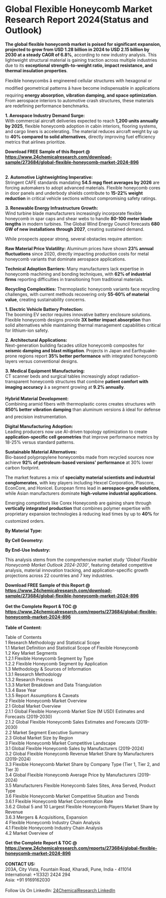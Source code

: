 <h1>Global Flexible Honeycomb Market Research Report 2024(Status and Outlook)</h1><p><strong>The global flexible honeycomb market is poised for significant expansion, projected to grow from USD 1.28 billion in 2024 to USD 2.15 billion by 2030 at a steady CAGR of 6.8%</strong>, according to new industry analysis. This lightweight structural material is gaining traction across multiple industries due to its <strong>exceptional strength-to-weight ratio, impact resistance, and thermal insulation properties</strong>.</p><p>Flexible honeycombs â engineered cellular structures with hexagonal or modified geometrical patterns â have become indispensable in applications requiring <strong>energy absorption, vibration damping, and space optimization</strong>. From aerospace interiors to automotive crash structures, these materials are redefining performance benchmarks.</p><p><strong>1. Aerospace Industry Demand Surge:</strong><br>
With commercial aircraft deliveries expected to reach <strong>1,200 units annually by 2025</strong>, flexible honeycomb adoption in cabin interiors, flooring systems, and cargo liners is accelerating. The material reduces aircraft weight by up to <strong>40% compared to solid alternatives</strong>, directly improving fuel efficiency metrics that airlines prioritize.</p><div><b>Download FREE Sample of this Report @ 
            <a href="https://www.24chemicalresearch.com/download-sample/273684/global-flexible-honeycomb-market-2024-896">
            https://www.24chemicalresearch.com/download-sample/273684/global-flexible-honeycomb-market-2024-896</a></b></div><br><p><strong>2. Automotive Lightweighting Imperative:</strong><br>
Stringent CAFE standards mandating <strong>54.5 mpg fleet averages by 2026</strong> are forcing automakers to adopt advanced materials. Flexible honeycomb cores in door panels and underbody shields contribute to <strong>15-22% weight reduction</strong> in critical vehicle sections without compromising safety ratings.</p><p><strong>3. Renewable Energy Infrastructure Growth:</strong><br>
Wind turbine blade manufacturers increasingly incorporate flexible honeycomb in spar caps and shear webs to handle <strong>80-100 meter blade lengths</strong> in modern turbines. The Global Wind Energy Council forecasts <strong>680 GW of new installations through 2027</strong>, creating sustained demand.</p><p>While prospects appear strong, several obstacles require attention:</p><p><strong>Raw Material Price Volatility:</strong> Aluminum prices have shown <strong>23% annual fluctuations</strong> since 2020, directly impacting production costs for metal honeycomb variants that dominate aerospace applications.</p><p><strong>Technical Adoption Barriers:</strong> Many manufacturers lack expertise in honeycomb machining and bonding techniques, with <strong>62% of industrial firms</strong> reporting difficulties in transitioning from traditional materials.</p><p><strong>Recycling Complexities:</strong> Thermoplastic honeycomb variants face recycling challenges, with current methods recovering only <strong>55-60% of material value</strong>, creating sustainability concerns.</p><p><strong>1. Electric Vehicle Battery Protection:</strong><br>
The booming EV sector requires innovative battery enclosure solutions. Flexible honeycomb designs provide <strong>3X better impact absorption</strong> than solid alternatives while maintaining thermal management capabilities critical for lithium-ion safety.</p><p><strong>2. Architectural Applications:</strong><br>
Next-generation building facades utilize honeycomb composites for <strong>seismic damping and blast mitigation</strong>. Projects in Japan and Earthquake-prone regions report <strong>35% better performance</strong> with integrated honeycomb layers versus conventional designs.</p><p><strong>3. Medical Equipment Manufacturing:</strong><br>
CT scanner beds and surgical tables increasingly adopt radiation-transparent honeycomb structures that combine <strong>patient comfort with imaging accuracy</strong> â a segment growing at <strong>9.2% annually</strong>.</p><p><strong>Hybrid Material Development:</strong><br>
    Combining aramid fibers with thermoplastic cores creates structures with <strong>850% better vibration damping</strong> than aluminum versions â ideal for defense and precision instrumentation.</p><p><strong>Digital Manufacturing Adoption:</strong><br>
    Leading producers now use AI-driven topology optimization to create <strong>application-specific cell geometries</strong> that improve performance metrics by 18-25% versus standard patterns.</p><p><strong>Sustainable Material Alternatives:</strong><br>
    Bio-based polypropylene honeycombs made from recycled sources now achieve <strong>92% of petroleum-based versions' performance</strong> at 30% lower carbon footprint.</p><p>The market features a mix of <strong>specialty material scientists and industrial conglomerates</strong>, with key players including Hexcel Corporation, Plascore, EconCore, and Honicel. European firms lead in <strong>aerospace-grade solutions</strong>, while Asian manufacturers dominate <strong>high-volume industrial applications</strong>.</p><p>Emerging competitors like Corex Honeycomb are gaining share through <strong>vertically integrated production</strong> that combines polymer expertise with proprietary expansion technologies â reducing lead times by up to <strong>40%</strong> for customized orders.</p><p><strong>By Material Type:</strong></p><p><strong>By Cell Geometry:</strong></p><p><strong>By End-Use Industry:</strong></p><p>This analysis stems from the comprehensive market study <em>'Global Flexible Honeycomb Market Outlook 2024-2030'</em>, featuring detailed competitive analysis, material innovation tracking, and application-specific growth projections across 22 countries and 7 key industries.</p><div><b>Download FREE Sample of this Report @ 
            <a href="https://www.24chemicalresearch.com/download-sample/273684/global-flexible-honeycomb-market-2024-896">
            https://www.24chemicalresearch.com/download-sample/273684/global-flexible-honeycomb-market-2024-896</a></b></div><br><div><b>Get the Complete Report & TOC @ 
            <a href="https://www.24chemicalresearch.com/reports/273684/global-flexible-honeycomb-market-2024-896">
            https://www.24chemicalresearch.com/reports/273684/global-flexible-honeycomb-market-2024-896</a></b></div><br>
            <b>Table of Content:</b><p>Table of Contents<br />
1 Research Methodology and Statistical Scope<br />
1.1 Market Definition and Statistical Scope of Flexible Honeycomb<br />
1.2 Key Market Segments<br />
1.2.1 Flexible Honeycomb Segment by Type<br />
1.2.2 Flexible Honeycomb Segment by Application<br />
1.3 Methodology & Sources of Information<br />
1.3.1 Research Methodology<br />
1.3.2 Research Process<br />
1.3.3 Market Breakdown and Data Triangulation<br />
1.3.4 Base Year<br />
1.3.5 Report Assumptions & Caveats<br />
2 Flexible Honeycomb Market Overview<br />
2.1 Global Market Overview<br />
2.1.1 Global Flexible Honeycomb Market Size (M USD) Estimates and Forecasts (2019-2030)<br />
2.1.2 Global Flexible Honeycomb Sales Estimates and Forecasts (2019-2030)<br />
2.2 Market Segment Executive Summary<br />
2.3 Global Market Size by Region<br />
3 Flexible Honeycomb Market Competitive Landscape<br />
3.1 Global Flexible Honeycomb Sales by Manufacturers (2019-2024)<br />
3.2 Global Flexible Honeycomb Revenue Market Share by Manufacturers (2019-2024)<br />
3.3 Flexible Honeycomb Market Share by Company Type (Tier 1, Tier 2, and Tier 3)<br />
3.4 Global Flexible Honeycomb Average Price by Manufacturers (2019-2024)<br />
3.5 Manufacturers Flexible Honeycomb Sales Sites, Area Served, Product Type<br />
3.6 Flexible Honeycomb Market Competitive Situation and Trends<br />
3.6.1 Flexible Honeycomb Market Concentration Rate<br />
3.6.2 Global 5 and 10 Largest Flexible Honeycomb Players Market Share by Revenue<br />
3.6.3 Mergers & Acquisitions, Expansion<br />
4 Flexible Honeycomb Industry Chain Analysis<br />
4.1 Flexible Honeycomb Industry Chain Analysis<br />
4.2 Market Overview of</p><div><b>Get the Complete Report & TOC @ 
            <a href="https://www.24chemicalresearch.com/reports/273684/global-flexible-honeycomb-market-2024-896">
            https://www.24chemicalresearch.com/reports/273684/global-flexible-honeycomb-market-2024-896</a></b></div><br><b>CONTACT US:</b><br>
            203A, City Vista, Fountain Road, Kharadi, Pune, India - 411014<br>
            International: +1(332) 2424 294<br>
            Asia: +91 9169162030 <br><br>
            Follow Us On LinkedIn: <a href="https://www.linkedin.com/company/24chemicalresearch/">24ChemicalResearch LinkedIn</a>